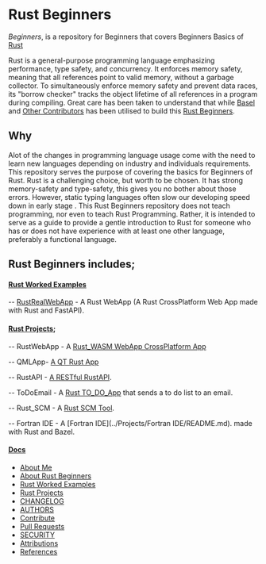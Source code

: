 # Rust Beginners

_Beginners_, is a repository for Beginners that covers Beginners Basics of [Rust](#)

Rust is a general-purpose programming language emphasizing performance, type safety, and concurrency. It enforces memory safety, meaning that all references point to valid memory, without a garbage collector. To simultaneously enforce memory safety and prevent data races, its "borrow checker" tracks the object lifetime of all references in a program during compiling.
Great care has been taken to understand that while [Basel](#) and [Other Contributors](##) has been utilised to build this [Rust Beginners](#).

## Why

Alot of the changes in programming language usage come with the need to learn new languages depending on industry and individuals requirements. This repository serves the purpose of covering the basics for Beginners of Rust.
Rust is a challenging choice, but worth to be chosen. It has strong memory-safety and type-safety, this gives you no bother about those errors. However, static typing languages often slow our developing speed down in early stage . This Rust Beginners repository does not teach programming, nor even to teach Rust Programming.  Rather, it is intended to serve as a guide to provide a gentle introduction to Rust for someone who has or does not have experience with at least one other language, preferably a functional language.


## Rust Beginners includes;

#### [Rust Worked Examples](https://github.com/josephkb87/Beginners/tree/main/RustWorkedExamples/README.md)

-- [RustRealWebApp](#)  - A Rust WebApp (A Rust CrossPlatform Web App made with Rust and FastAPI).

#### [Rust Projects](https://github.com/josephkb87/Beginners/tree/main/Projects/README.md);

-- RustWebApp - A [Rust_WASM WebApp CrossPlatform App](../Projects/RustWebApp/README.md) 

-- QMLApp- [A QT Rust App](../Projects/QMLAppl/README.md) 

--  RustAPI - [A RESTful RustAPI](../Projects/RustAPI/README.md).

-- ToDoEmail - A [Rust TO_DO_App](../Projects/ToDoEmail/README.md) that sends a to do list to an email.

-- Rust_SCM - A [Rust SCM Tool](../Projects/Rust_SCM/README.md).

-- Fortran IDE - A [Fortran IDE](../Projects/Fortran IDE/README.md). made with Rust and Bazel.


#### [Docs](..docs/)

* [About Me](https://github.com/josephkb87)
* [About Rust Beginners](../docs/README.md)
* [Rust Worked Examples](https://github.com/josephkb87/Beginners/tree/main/RustWorkedExamples/README.md)
* [Rust Projects](https://github.com/josephkb87/RustBeginners/tree/main/Projects/README.md)
* [CHANGELOG](../docs/CHANGELOG.md) 
* [AUTHORS](../docs/AUTHORS.md)
* [Contribute](../docs/CONTRIBUTING.md)
* [Pull Requests](../docs/blob/PRs.md)
* [SECURITY](../docs/SECURITY.md)
* [Attributions](..docs/Attributions.md)
* [References](../docs/References.md)
